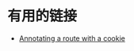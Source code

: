 # 有用的链接

- [Annotating a route with a cookie](https://docs.openshift.com/container-platform/4.12/networking/routes/route-configuration.html#nw-annotating-a-route-with-a-cookie-name_route-configuration)
